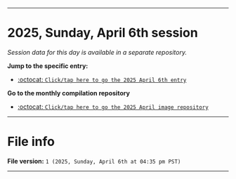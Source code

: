
***

# 2025, Sunday, April 6th session

_Session data for this day is available in a separate repository._

**Jump to the specific entry:**

- [:octocat: `Click/tap here to go the 2025 April 6th entry`](https://github.com/seanpm2001/SeansLifeArchive_Images_ModernSmurfsVillage_Y2025_V4/tree/SeansLifeArchive_ModernSmurfsVillage_Y2025_V4_Main-dev/2025/04_April/06/)

**Go to the monthly compilation repository**

- [:octocat: `Click/tap here to go the 2025 April image repository`](https://github.com/seanpm2001/SeansLifeArchive_Images_ModernSmurfsVillage_Y2025_V4/)

***

# File info

**File version:** `1 (2025, Sunday, April 6th at 04:35 pm PST)`

***

